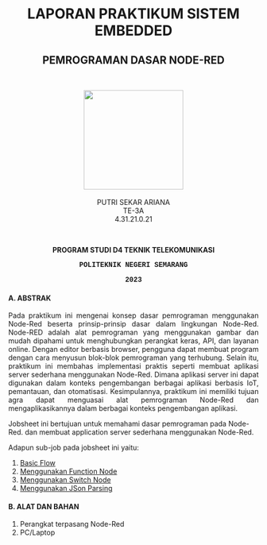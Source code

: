 <h1 align="center">LAPORAN PRAKTIKUM SISTEM EMBEDDED</h1>
<h2 align="center"> PEMROGRAMAN DASAR NODE-RED </h2>
<br>
<p align="center">
  <img src="https://en.polines.ac.id/images/logo_bw.jpg" width="200" height="200">
<br>
<br>PUTRI SEKAR ARIANA
<br>TE-3A
<br>4.31.21.0.21</p>
<br>
<b><p align="center">PROGRAM STUDI D4 TEKNIK TELEKOMUNIKASI</p>
<p style="font-family:courier;" align="center">POLITEKNIK NEGERI SEMARANG</p>
<p style="font-family:courier;" align="center">2023</p></b> 

#### A. ABSTRAK
<p align="justify">
  Pada praktikum ini mengenai konsep dasar pemrograman menggunakan Node-Red beserta prinsip-prinsip dasar dalam lingkungan Node-Red. Node-RED adalah alat pemrograman yang menggunakan gambar dan mudah dipahami untuk menghubungkan perangkat keras, API, dan layanan online. Dengan editor berbasis browser, pengguna dapat membuat program dengan cara menyusun blok-blok pemrograman yang terhubung. Selain itu, praktikum ini membahas implementasi praktis seperti membuat aplikasi server sederhana menggunakan Node-Red. Dimana aplikasi server ini dapat digunakan dalam konteks pengembangan berbagai aplikasi berbasis IoT, pemantauan, dan otomatisasi. Kesimpulannya, praktikum ini memiliki tujuan agra dapat menguasai alat pemrograman Node-Red dan mengaplikasikannya dalam berbagai konteks pengembangan aplikasi. 

Jobsheet ini bertujuan untuk memahami dasar pemrograman pada Node-Red.
dan membuat application server sederhana menggunakan
Node-Red. </p>
Adapun sub-job pada jobsheet ini yaitu:
  1. <a href="https://github.com/sekarnaa/sistem-embedded-new/blob/3109ffba56a6651e297c5c38887e264d5c86906a/Laporan%205/Basic%20Flow.md">Basic Flow</a>
  2. <a href="https://github.com/sekarnaa/sistem-embedded-new/blob/e5b8d3fb2356e756d8579639d8aa9c6b4a310f3b/Laporan%205/Menggunakan%20Function%20Node.md">Menggunakan Function Node</a>
  3. <a href="https://github.com/sekarnaa/sistem-embedded-new/blob/94718b950b25e0b237db1dd778b486ad36917cba/Laporan%205/Menggunakan%20Switch%20Node.md">Menggunakan Switch Node</a>
  4. <a href="https://github.com/sekarnaa/sistem-embedded-new/blob/d8228ce402005825dde1f7af29b607970d83dfc6/Laporan%205/Menggunakan%20JSon%20Parsing.md">Menggunakan JSon Parsing</a>
  
#### B. ALAT DAN BAHAN
1) Perangkat terpasang Node-Red
2) PC/Laptop


